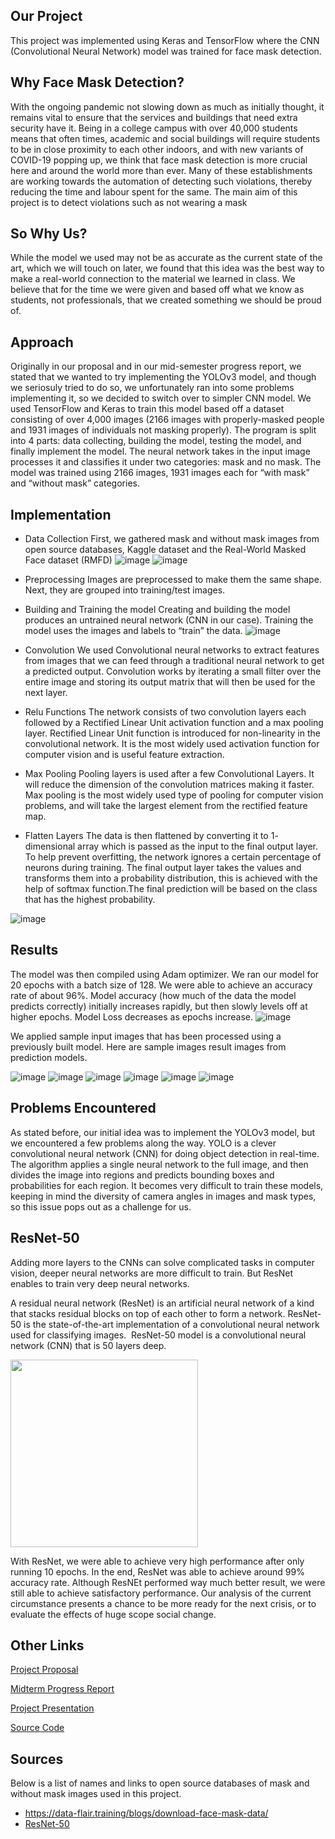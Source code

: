 ## Our Project

This project was implemented using Keras and TensorFlow where the CNN (Convolutional Neural Network) model was trained for face mask detection.


## Why Face Mask Detection?

With the ongoing pandemic not slowing down as much as initially thought, it remains vital to ensure that the services and buildings that need extra security have it. Being in a college campus with over 40,000 students means that often times, academic and social buildings will require students to be in close proximity to each other indoors, and with new variants of COVID-19 popping up, we think that face mask detection is more crucial here and around the world more than ever. Many of these establishments are working towards the automation of detecting such violations, thereby reducing the time and labour spent for the same. The main aim of this project is to detect violations such as not wearing a mask


## So Why Us?

While the model we used may not be as accurate as the current state of the art, which we will touch on later, we found that this idea was the best way to make a real-world connection to the material we learned in class. We believe that for the time we were given and based off what we know as students, not professionals, that we created something we should be proud of. 


## Approach

Originally in our proposal and in our mid-semester progress report, we stated that we wanted to try implementing the YOLOv3 model, and though we seriosuly tried to do so, we unfortunately ran into some problems implementing it, so we decided to switch over to simpler CNN model. We used TensorFlow and Keras to train this model based off a dataset consisting of over 4,000 images (2166 images with properly-masked people and 1931 images of individuals not masking properly). The program is split into 4 parts: data collecting,  building the model, testing the model, and finally implement the model. The neural network takes in the input image processes it and classifies it under two categories: mask and no mask. The model was trained using 2166 images, 1931 images each for “with mask” and “without mask” categories.


## Implementation
- Data Collection
First, we gathered mask and without mask images from open source databases, Kaggle dataset and the Real-World Masked Face dataset (RMFD)
![image](masked.png)
![image](unmasked.png)

- Preprocessing
Images are preprocessed to make them the same shape.
Next, they are grouped into training/test images.

- Building and Training the model
Creating and building the model produces an untrained neural network (CNN in our case).
Training the model uses the images and labels to “train” the data.
![image](img1.png)

- Convolution
We used Convolutional neural networks to extract features from images that we can feed through a traditional neural network to get a predicted output. Convolution works by iterating a small filter over the entire image and storing its output matrix that will then be used for the next layer.

- Relu Functions
The network consists of two convolution layers each followed by a Rectified Linear Unit activation function and a max pooling layer.
Rectified Linear Unit function is introduced for non-linearity in the convolutional network. It is the most widely used activation function for computer vision and is useful feature extraction.

- Max Pooling
Pooling layers is used after a few Convolutional Layers. It will reduce the dimension of the convolution matrices making it faster. Max pooling is the most widely used type of pooling for computer vision problems, and will take the largest element from the rectified feature map.

- Flatten Layers
The data is then flattened by converting it to 1- dimensional array which is passed as the input to the final output layer. To help prevent overfitting, the network ignores a certain percentage of neurons during training. The final output layer takes the values and transforms them into a probability distribution, this is achieved with the help of softmax function.The final prediction will be based on the class that has the highest probability.

![image](image1.png)


## Results

The model was then compiled using Adam optimizer.  We ran our model for 20 epochs with a batch size of 128. We were able to achieve an accuracy rate of about 96%. Model accuracy (how much of the data the model predicts correctly) initially increases rapidly, but then slowly levels off at higher epochs. Model Loss decreases as epochs increase. 
![image](result1.png)


We applied sample input images that has been processed using a previously built model.
Here are sample images result images from prediction models.

![image](face1.png)
![image](face2.png)
![image](face3.png)
![image](face4.png)
![image](face5.png)
![image](face6.png)


## Problems Encountered

As stated before, our initial idea was to implement the YOLOv3 model, but we encountered a few problems along the way. YOLO is a clever convolutional neural network (CNN) for doing object detection in real-time. The algorithm applies a single neural network to the full image, and then divides the image into regions and predicts bounding boxes and probabilities for each region. It becomes very difficult to train these models, keeping in mind the diversity of camera angles in images and mask types, so this issue pops out as a challenge for us.


## ResNet-50
Adding more layers to the CNNs can solve complicated tasks in computer vision, deeper neural networks are more difficult to train. But ResNet enables to train very deep neural networks.

A residual neural network (ResNet) is an artificial neural network of a kind that stacks residual blocks on top of each other to form a network.
ResNet-50 is the state-of-the-art implementation of a convolutional neural network used for classifying images.  ResNet-50 model is a convolutional neural network (CNN) that is 50 layers deep.

<img src="https://github.com/Harman-SC/Face-Mask-Detection/blob/gh-pages/result2.png" width=300 height=300 align=center>

With ResNet, we were able to achieve very high performance after only running 10 epochs. In the end, ResNet was able to achieve around 99% accuracy rate. Although ResNEt performed way much better result, we were still able to achieve satisfactory performance. Our analysis of the current circumstance presents a chance to be more ready for the next crisis, or to evaluate the effects of huge scope social change.



## Other Links

[Project Proposal](https://docs.google.com/document/d/1SuapIt2qn2yRM3lHKjUMKJwnN7TPx1Ui1NvxnjrIr0I/edit?usp=sharing) 

[Midterm Progress Report](https://docs.google.com/document/d/1qgoP2MN_5OZ7F9PtP0Lrr-lns17X9DM5qZlm3ibzav8/edit?usp=sharing)

[Project Presentation](https://docs.google.com/presentation/d/1l14B7fbgHDIT6jHU58RYDVzhiC0WSFaI7jZAeX67ut4/edit?usp=sharing)

[Source Code](https://github.com/jkim574/Face_Mask_Detection)


## Sources

Below is a list of names and links to open source databases of mask and without mask images used in this project.
- https://data-flair.training/blogs/download-face-mask-data/
- [ResNet-50](https://viso.ai/deep-learning/resnet-residual-neural-network/)
